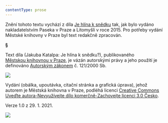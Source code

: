 ```yaml
---
contentType: prose
---
```


<section>

Znění tohoto textu vychází z díla [Je hlína k snědku](https://search.mlp.cz/cz/titul/je-hlina-k-snedku/2566345/#book-content) tak, jak bylo vydáno nakladatelstvím Paseka v Praze a Litomyšli v roce 2015. Pro potřeby vydání Městské knihovny v Praze byl text redakčně zpracován.

**§**

Text díla (Jakuba Katalpa: Je hlína k snědku?), publikovaného [Městskou knihovnou v Praze](https://www.mlp.cz/cz/), je vázán autorskými právy a jeho použití je definováno [Autorským zákonem](https://www.mkcr.cz/predpisy-zakonu-709.html) č. 121/2000 Sb.

![](../Images/image001.jpg)

Vydání (obálka, upoutávka, citační stránka a grafická úprava), jehož autorem je Městská knihovna v Praze, podléhá licenci [Creative Commons Uveďte autora-Nevyužívejte dílo komerčně-Zachovejte licenci 3.0 Česko](https://creativecommons.org/licenses/by-nc-sa/3.0/cz/).

Verze 1.0 z 29. 1. 2021.

</section>

<section>

![](../Images/image002.jpg)

</section>
